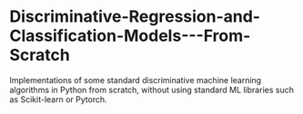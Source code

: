# Discriminative-Regression-and-Classification-Models---From-Scratch
Implementations of some standard discriminative machine learning algorithms in Python from scratch, without using standard ML libraries such as Scikit-learn or Pytorch.
